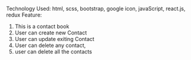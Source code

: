 Technology Used: html, scss, bootstrap, google icon, javaScript, react.js, redux
Feature: 
 1. This is a contact book
 2. User can create new Contact
 3. User can update exiting Contact
 4. User can delete any contact,
 5. user can delete all the contacts
